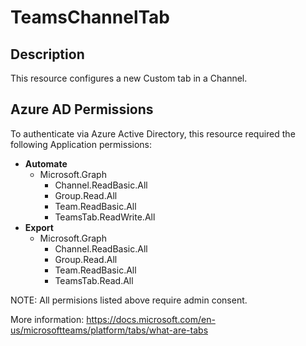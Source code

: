 # TeamsChannelTab

## Description

This resource configures a new Custom tab in a Channel.

## Azure AD Permissions

To authenticate via Azure Active Directory, this resource
required the following Application permissions:

* **Automate**
  * Microsoft.Graph
    * Channel.ReadBasic.All
    * Group.Read.All
    * Team.ReadBasic.All
    * TeamsTab.ReadWrite.All
* **Export**
  * Microsoft.Graph
    * Channel.ReadBasic.All
    * Group.Read.All
    * Team.ReadBasic.All
    * TeamsTab.Read.All

NOTE: All permisions listed above require admin consent.

More information: https://docs.microsoft.com/en-us/microsoftteams/platform/tabs/what-are-tabs
